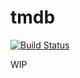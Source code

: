 # tmdb

[![Build Status](https://travis-ci.org/18Months/tmdb.svg?branch=master)](https://travis-ci.org/18Months/tmdb)

WIP